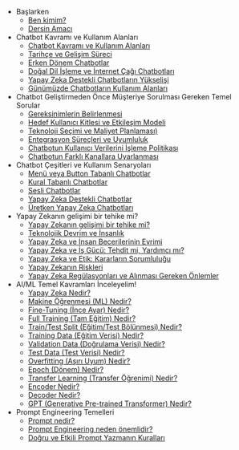 * Başlarken
    * [Ben kimim?](lessons/01_baslarken.md#ben-kimim)
    * [Dersin Amacı](lessons/01_baslarken.md#dersin-amacı)
* Chatbot Kavramı ve Kullanım Alanları
    * [Chatbot Kavramı ve Kullanım Alanları](lessons/02_chatbot_kavrami.md#chatbot-nedir)
    * [Tarihçe ve Gelişim Süreci](lessons/02_chatbot_kavrami.md#tarihçe-ve-gelişim-süreci)
    * [Erken Dönem Chatbotlar](lessons/02_chatbot_kavrami.md#erken-dönem-chatbotlar)
    * [Doğal Dil İşleme ve İnternet Çağı Chatbotları](lessons/02_chatbot_kavrami.md#doğal-dil-i̇şleme-ve-i̇nternet-çağı-chatbotları)
    * [Yapay Zeka Destekli Chatbotların Yükselişi](lessons/02_chatbot_kavrami.md#yapay-zeka-destekli-chatbotların-yükselişi)
    * [Günümüzde Chatbotların Kullanım Alanları](lessons/02_chatbot_kavrami.md#günümüzde-chatbotların-kullanım-alanları)
* Chatbot Geliştirmeden Önce Müşteriye Sorulması Gereken Temel Sorular
    * [Gereksinimlerin Belirlenmesi](lessons/03_chatbot_gelistirmeden_once.md#chatbot-geliştirmeden-önce-müşteriye-sorulması-gereken-temel-sorular)
    * [Hedef Kullanıcı Kitlesi ve Etkileşim Modeli](lessons/03_chatbot_gelistirmeden_once.md#hedef-kullanıcı-kitlesi-ve-etkileşim-modeli)
    * [Teknoloji Seçimi ve Maliyet Planlaması)](lessons/03_chatbot_gelistirmeden_once.md#teknoloji-seçimi-ve-maliyet-planlaması)
    * [Entegrasyon Süreçleri ve Uyumluluk](lessons/03_chatbot_gelistirmeden_once.md#entegrasyon-süreçleri-ve-uyumluluk)
    * [Chatbotun Kullanıcı Verilerini İşleme Politikası](lessons/03_chatbot_gelistirmeden_once.md#chatbotun-kullanıcı-verilerini-İşleme-politikası)
    * [Chatbotun Farklı Kanallara Uyarlanması](lessons/03_chatbot_gelistirmeden_once.md#chatbotun-farklı-kanallara-uyarlanması)
* Chatbot Çeşitleri ve Kullanım Senaryoları
    * [Menü veya Button Tabanlı Chatbotlar](lessons/04_chatbotcesitlerikarsilastirma.md#menü-veya-button-tabanlı-chatbotlar)
    * [Kural Tabanlı Chatbotlar](lessons/04_chatbotcesitlerikarsilastirma.md#kural-tabanlı-chatbotlar)
    * [Sesli Chatbotlar](lessons/04_chatbotcesitlerikarsilastirma.md#sesli-chatbotlar)
    * [Yapay Zeka Destekli Chatbotlar](lessons/04_chatbotcesitlerikarsilastirma.md#yapay-zeka-destekli-chatbotlar)
    * [Üretken Yapay Zeka Chatbotları](lessons/04_chatbotcesitlerikarsilastirma.md#Üretken-yapay-zeka-chatbotları)
* Yapay Zekanın gelişimi bir tehike mi?
    * [Yapay Zekanın gelişimi bir tehike mi?](lessons/05_yapay_zekanin_gelisimi_tehlikemi.md#yapay-zekanın-gelişimi-bir-tehike-mi)
    * [Teknolojik Devrim ve İnsanlık](lessons/05_yapay_zekanin_gelisimi_tehlikemi.md#teknolojik-devrim-ve-i̇nsanlık)
    * [Yapay Zeka ve İnsan Becerilerinin Evrimi](lessons/05_yapay_zekanin_gelisimi_tehlikemi.md#yapay-zeka-ve-i̇nsan-becerilerinin-evrimi)
    * [Yapay Zeka ve İş Gücü: Tehdit mi, Yardımcı mı?](lessons/05_yapay_zekanin_gelisimi_tehlikemi.md#yapay-zeka-ve-i̇ş-gücü-tehdit-mi-yardımcı-mı)
    * [Yapay Zeka ve Etik: Kararların Sorumluluğu](lessons/05_yapay_zekanin_gelisimi_tehlikemi.md#yapay-zeka-ve-etik-kararların-sorumluluğu)
    * [Yapay Zekanın Riskleri](lessons/05_yapay_zekanin_gelisimi_tehlikemi.md#yapay-zekanın-riskleri)
    * [Yapay Zeka Regülasyonları ve Alınması Gereken Önlemler](lessons/05_yapay_zekanin_gelisimi_tehlikemi.md#yapay-zeka-regülasyonları-ve-alınması-gereken-önlemler)
* AI/ML Temel Kavramları İnceleyelim!
    * [Yapay Zeka Nedir?](lessons/06_ai_ml_temel_kavramlar.md#yapay-zeka-nedir)
    * [Makine Öğrenmesi (ML) Nedir?](lessons/06_ai_ml_temel_kavramlar.md#makine-öğrenmesi-ml-nedir)
    * [Fine-Tuning (İnce Ayar) Nedir?](lessons/06_ai_ml_temel_kavramlar.md#fine-tuning-i̇nce-ayar-nedir)
    * [Full Training (Tam Eğitim) Nedir?](lessons/06_ai_ml_temel_kavramlar.md#full-training-tam-eğitim-nedir)
    * [Train/Test Split (Eğitim/Test Bölünmesi) Nedir?](lessons/06_ai_ml_temel_kavramlar.md#traintest-split-eğitimtest-bölünmesi-nedir)
    * [Training Data (Eğitim Verisi) Nedir?](lessons/06_ai_ml_temel_kavramlar.md#training-data-eğitim-verisi-nedir)
    * [Validation Data (Doğrulama Verisi) Nedir?](lessons/06_ai_ml_temel_kavramlar.md#validation-data-doğrulama-verisi-nedir)
    * [Test Data (Test Verisi) Nedir?](lessons/06_ai_ml_temel_kavramlar.md#test-data-test-verisi-nedir)
    * [Overfitting (Aşırı Uyum) Nedir?](lessons/06_ai_ml_temel_kavramlar.md#overfitting-aşırı-uyum-nedir)
    * [Epoch (Dönem) Nedir?](lessons/06_ai_ml_temel_kavramlar.md#epoch-dönem-nedir)
    * [Transfer Learning (Transfer Öğrenimi) Nedir?](lessons/06_ai_ml_temel_kavramlar.md#transfer-learning-transfer-öğrenimi-nedir)
    * [Encoder Nedir?](lessons/06_ai_ml_temel_kavramlar.md#encoder-nedir)
    * [Decoder Nedir?](lessons/06_ai_ml_temel_kavramlar.md#decoder-nedir)
    * [GPT (Generative Pre-trained Transformer) Nedir?](lessons/06_ai_ml_temel_kavramlar.md#gpt-generative-pre-trained-transformer-nedir)
* Prompt Engineering Temelleri
   * [Prompt nedir?](lessons/07_prompt_engineering_temel_kavramlar.md#prompt-nedir)
   * [Prompt Engineering neden önemlidir?](lessons/07_prompt_engineering_temel_kavramlar.md#prompt-engineering-neden-önemlidir)
   * [Doğru ve Etkili Prompt Yazmanın Kuralları](lessons/07_prompt_engineering_temel_kavramlar.md#doğru-ve-etkili-prompt-yazmanın-kuralları)


